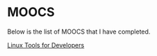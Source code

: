 # MOOCS
Below is the list of MOOCS that I have completed.

[Linux Tools for Developers](https://www.coursera.org/account/accomplishments/records/XFJWAYKCP4WV)
